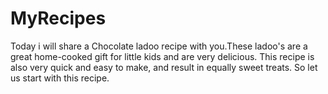 # MyRecipes
Today i will share a Chocolate ladoo recipe with you.These ladoo's are a great home-cooked gift for little kids and are very delicious.
This recipe is also very quick and easy to make, and result in equally sweet treats.
So let us start with this recipe.